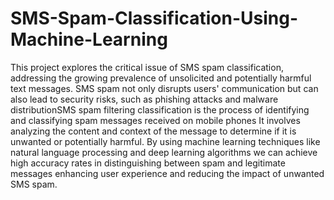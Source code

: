 # SMS-Spam-Classification-Using-Machine-Learning
This project explores the critical issue of SMS spam classification, addressing the growing prevalence of unsolicited and potentially harmful text messages. SMS spam not only disrupts users' communication but can also lead to security risks, such as phishing attacks and malware distributionSMS spam filtering classification is the process of identifying and classifying spam messages received on mobile phones 
It involves analyzing the content and context of the message to determine if it is unwanted or potentially harmful. By using machine learning techniques like natural language processing and deep learning algorithms we can achieve high accuracy rates in distinguishing between spam and legitimate messages enhancing user experience and reducing the impact of unwanted SMS spam.
